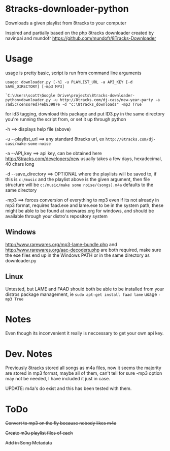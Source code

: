 8tracks-downloader-python
=========================

Downloads a given playlist from 8tracks to your computer

Inspired and partially based on the php 8tracks downloader created by navinpai and mundofr
https://github.com/mundofr/8Tracks-Downloader


Usage
=====
usage is pretty basic, script is run from command line arguments

    usage: downloader.py [-h] -u PLAYLIST_URL -a API_KEY [-d SAVE_DIRECTORY] [-mp3 MP3]

    `C:\Users\scott\Google Drive\projects\8tracks-downloader-python>downloader.py -u http://8tracks.com/dj-cass/new-year-party -a 7ad5c(censored)4eb83987e -d "c:\8tracks_downloads" -mp3 True`



for id3 tagging, download this package and put ID3.py in the same directory you're running the script from, or set it up through python
    

-h        ==>           displays help file (above)

-u --playlist_url ==>   any standard 8tracks url, ex `http://8tracks.com/dj-cass/make-some-noise`

-a --API_key       ==> api key, can be obtained here http://8tracks.com/developers/new  usually takes a few days, hexadecimal, 40 chars long

-d --save_directory ==> OPTIONAL  where the playlists will be saved to, if this is `c:/music` and the playlist above is the given
                     argument, then file structure will be `c:/music/make some noise/(songs).m4a`  defaults
                     to the same directory

-mp3 ==> forces conversion of everything to mp3 even if its not already in mp3 format, requires faad.exe and lame.exe to be in the system path, these might be able to be found at rarewares.org for windows, and should be available through your distro's repository system

## Windows ##
 http://www.rarewares.org/mp3-lame-bundle.php and http://www.rarewares.org/aac-decoders.php are both required, make sure the exe files end up in the Windows PATH or in the same directory as downloader.py
## Linux  ##
 Untested, but LAME and FAAD should both be able to be installed from your distros package management, ie `sudo apt-get install faad lame`
 usage `-mp3 True`

Notes
=====
Even though its inconvenient it really is neccessary to get your own api key.

Dev. Notes
==========
Previously 8tracks stored all songs as m4a files, now it seems the majority are stored in mp3 format, maybe all of them, can't tell for sure -mp3 option may not be needed, I have included it just in case.

UPDATE: m4a's do exist and this has been tested with them.


ToDo
====
~~Convert to mp3 on the fly because nobody likes m4a~~

~~Create m3u playlist files of each~~

~~Add in Song Metadata~~
